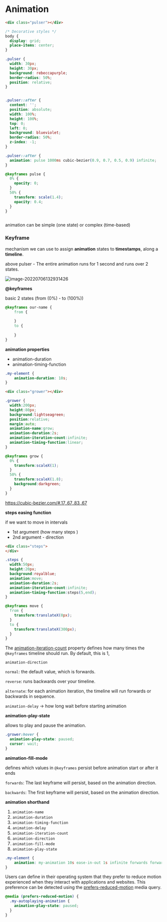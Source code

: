 # Animation

```html
<div class="pulser"></div>
```

```css
/* Decorative styles */
body {
  display: grid;
  place-items: center;
}

.pulser {
  width: 30px;
  height: 30px;
  background: rebeccapurple;
  border-radius: 50%;
  position: relative;
}


.pulser::after {
  content: '';
  position: absolute;
  width: 100%;
  height: 100%;
  top: 0;
  left: 0;
  background: blueviolet;
  border-radius: 50%;
  z-index: -1;
}

.pulser::after {
  animation: pulse 1000ms cubic-bezier(0.9, 0.7, 0.5, 0.9) infinite;
}

@keyframes pulse {
  0% {
    opacity: 0;
  }
  50% {
    transform: scale(1.4);
    opacity: 0.4;
  }
}



```

animation can be simple (one state) or complex (time-based)



### Keyframe

mechanism we can use to assign **animation** states to **timestamps**, along a **timeline**.

above pulser  - The entire animation runs for 1 second and runs over 2 states.

![image-20220706132931426](/home/programators/.var/app/io.typora.Typora/config/Typora/typora-user-images/image-20220706132931426.png)

**@keyframes**

basic 2 states   (from (0%) - to (100%))

```css
@keyframes our-name {
    from {
        
    }
    to {
        
    }
}
```



**animation properties**

- animation-duration
- animation-timing-function

```css
.my-element {
	animation-duration: 10s;
}
```

```html
<div class="grower"></div>
```

```css
.grower {
  width:200px;
  height:80px;
  background:lightseagreen;
  position:relative;
  margin:auto;
  animation-name:grow;
  animation-duration:2s;
  animation-iteration-count:infinite;
  animation-timing-function:linear;
}

@keyframes grow {
  0% {
    transform:scaleX(1);
  }
  50% {
    transform:scaleX(1.8);
    background:darkgreen;
  }
}

```

https://cubic-bezier.com/#.17,.67,.83,.67



**steps easing function**

if we want to move in intervals 

- 1st argument (how many steps )
- 2nd argument - direction

```html
<div class="steps">
</div>
```



```css
.steps {
  width:50px;
  height:20px;
  background:royalblue;
  animation:move;
  animation-duration:2s;
  animation-iteration-count:infinite;
  animation-timing-function:steps(5,end);
}

@keyframes move {
  from {
    transform:translateX(0px);
  }
  to {
    transform:translateX(300px);
  }
}

```

The [animation-iteration-count](https://developer.mozilla.org/docs/Web/CSS/animation-iteration-count) property defines how many times the `@keyframes` timeline should run. By default, this is 1, 

`animation-direction`

`normal`: the default value, which is forwards.

`reverse`: runs backwards over your timeline.

`alternate`: for each animation iteration, the timeline will run forwards or backwards in sequence.

`animation-delay`  -> how long wait before starting animation





**animation-play-state**

 allows  to play and pause the animation. 

```css
.grower:hover {
  animation-play-state: paused;
  cursor: wait;
}
```

**animation-fill-mode**

defines which values in `@keyframes` persist before animation start or after it ends 

`forwards`: The last keyframe will persist, based on the animation direction.

`backwards`: The first keyframe will persist, based on the animation direction.



**animation shorthand**

1. `animation-name`
2. `animation-duration`
3. `animation-timing-function`
4. `animation-delay`
5. `animation-iteration-count`
6. `animation-direction`
7. `animation-fill-mode`
8. `animation-play-state`



```css
.my-element {
	animation: my-animation 10s ease-in-out 1s infinite forwards forwards running;
}
```



Users can define in their operating system that they prefer to reduce  motion experienced when they interact with applications and websites.  This preference can be detected using the [prefers-reduced-motion](https://developer.mozilla.org/docs/Web/CSS/@media/prefers-reduced-motion) media query.



```css
@media (prefers-reduced-motion) {
  .my-autoplaying-animation {
    animation-play-state: paused;
  }
}
```


